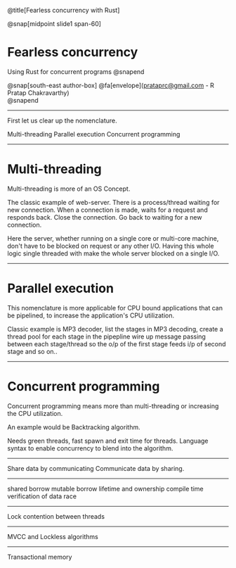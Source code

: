 @title[Fearless concurrency with Rust]

@snap[midpoint slide1 span-60]
<h1>Fearless concurrency</h1>
Using Rust for concurrent programs
@snapend


@snap[south-east author-box]
@fa[envelope](prataprc@gmail.com - R Pratap Chakravarthy) <br/>
@snapend

---

First let us clear up the nomenclature.

Multi-threading
Parallel execution
Concurrent programming

---

Multi-threading
===============

Multi-threading is more of an OS Concept.

The classic example of web-server.
There is a process/thread waiting for new connection.
When a connection is made, waits for a request and responds back.
Close the connection.
Go back to waiting for a new connection.

Here the server, whether running on a single core or multi-core machine,
don't have to be blocked on request or any other I/O. Having this whole logic
single threaded with make the whole server blocked on a single I/O.

---

Parallel execution
==================

This nomenclature is more applicable for CPU bound applications that can
be pipelined, to increase the application's CPU utilization.

Classic example is MP3 decoder, list the stages in MP3 decoding,
create a thread pool for each stage in the pipepline wire up message
passing between each stage/thread so the o/p of the first stage feeds
i/p of second stage and so on..

---

Concurrent programming
======================

Concurrent programming means more than multi-threading or increasing the
CPU utilization.

An example would be Backtracking algorithm.

Needs green threads, fast spawn and exit time for threads. Language syntax
to enable concurrency to blend into the algorithm.

---

Share data by communicating
Communicate data by sharing.

---

shared borrow
mutable borrow
lifetime and ownership
compile time verification of data race

---

Lock contention between threads

---

MVCC and Lockless algorithms

---

Transactional memory
